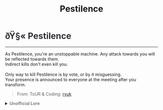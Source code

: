 ﻿---
lang: en-US
title: Pestilence
prev: Famine
next: RomanticRuthless
---

# <font color=#343136>ðŸ§« <b>Pestilence</b></font> <Badge text="Secondary" type="tip" vertical="middle"/>
---

As Pestilence, you're an unstoppable machine. Any attack towards you will be reflected towards them.<br>
Indirect kills don't even kill you.<br><br>
Only way to kill Pestilence is by vote, or by it misguessing.<br>
Your presence is announced to everyone at the meeting after you transform.

> From: ToUR & Coding: [ryuk](#)

<details>
<summary><b><font color=gray>Unofficial Lore</font></b></summary>

Pestilence - Die.
"AAAAH" (This is repetitive I know)
The Plague bearer took the anti dote and... Ahh Finally I can be healthy.. As he took the antidote he was cured of the plague he transferred to others and the people that interacted with the infected people..
 
The Pestilence had weakened the crew who could only kill other weakened crewmates
The Pestilence was invulnerable to every threat from the beans except being ejected... And then the war of 1889 started and..
The pestilence started slashing and killing and Stabbing every crewmate in sight... And the sheriff tried to kill him but he put too much power to overpower the Pestilence and stumbled over and died
 
Win for the pestilence...
[ A curious Person who Had a plague and transferred it then killed it In a nutshell ]
 
The end... of the group of four that conquered amongus
 
They brought an Apocolypse.. And killed everyone
 
The horsemen of the Apocolypse

> Submitted by: champofchamps78
</details>
